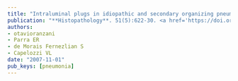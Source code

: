 ```yaml
---
title: "Intraluminal plugs in idiopathic and secondary organizing pneumonia: repair or remodelling?"
publication: "**Histopathology**. 51(5):622-30. <a href='https://doi.org/10.1111/j.1365-2559.2007.02845.x' target='_blank' rel='noopener noreferrer'>10.1111/j.1365-2559.2007.02845.x</a>"
authors:
- otavioranzani
- Parra ER
- de Morais Fernezlian S
- Capelozzi VL
date: "2007-11-01"
pub_keys: [pneumonia]
---
```

